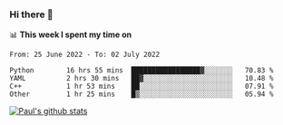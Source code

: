 ### Hi there 👋

📊 **This week I spent my time on**
<!--START_SECTION:waka-->

```text
From: 25 June 2022 - To: 02 July 2022

Python        16 hrs 55 mins  █████████████████▓░░░░░░░   70.83 %
YAML          2 hrs 30 mins   ██▓░░░░░░░░░░░░░░░░░░░░░░   10.48 %
C++           1 hr 53 mins    ██░░░░░░░░░░░░░░░░░░░░░░░   07.91 %
Other         1 hr 25 mins    █▒░░░░░░░░░░░░░░░░░░░░░░░   05.94 %
```

<!--END_SECTION:waka-->


[![Paul's github stats](https://github-readme-stats.vercel.app/api?username=mickeyouyou&theme=dracula&show_icons=true)](https://github.com/anuraghazra/github-readme-stats)
